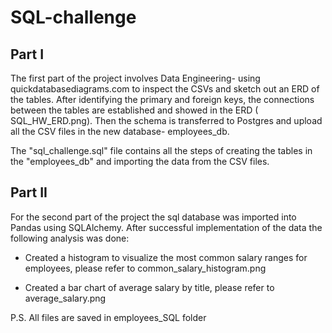 # SQL-challenge


## Part I
The first part of the project involves Data Engineering- using quickdatabasediagrams.com to inspect the CSVs and sketch out an ERD of the tables. After identifying the primary and foreign keys, the connections between the tables are established and showed in the ERD (  SQL_HW_ERD.png). Then the schema is transferred to Postgres and upload all the CSV files in the new database- employees_db.

The "sql_challenge.sql" file contains all the steps of creating the tables in the "employees_db" and importing the data from the CSV files.


## Part II

For the second part of the project the sql database was imported into Pandas using SQLAlchemy.
After successful implementation of the data the following analysis was done:

 -  Created a histogram to visualize the most common salary ranges for employees, 
      please refer to common_salary_histogram.png

 -  Created a bar chart of average salary by title, 
      please refer to average_salary.png


P.S. All files are saved in employees_SQL folder
